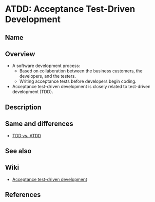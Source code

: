 # ATDD: Acceptance Test-Driven Development

## Name

## Overview
- A software development process:
   - Based on collaboration between the business customers, the developers, and the testers.
   - Writing acceptance tests before developers begin coding.
- Acceptance test-driven development is closely related to test-driven development (TDD).

## Description

## Same and differences
- [TDD vs. ATDD](../../differences/TDD_ATDD.md)

## See also

## Wiki
- [Acceptance test-driven development](https://en.wikipedia.org/wiki/Acceptance_test-driven_development)

## References
